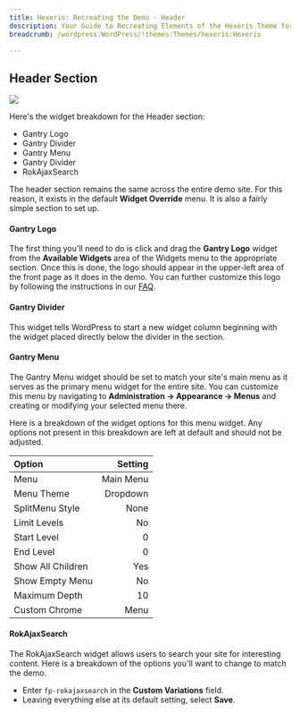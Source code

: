 ```yaml
---
title: Hexeris: Recreating the Demo - Header
description: Your Guide to Recreating Elements of the Hexeris Theme for WordPress
breadcrumb: /wordpress:WordPress/!themes:Themes/hexeris:Hexeris

---
```


Header Section
-----
![][demo]

Here's the widget breakdown for the Header section:

* Gantry Logo
* Gantry Divider
* Gantry Menu
* Gantry Divider
* RokAjaxSearch

The header section remains the same across the entire demo site. For this reason, it exists in the default **Widget Override** menu. It is also a fairly simple section to set up.

#### Gantry Logo
The first thing you'll need to do is click and drag the **Gantry Logo** widget from the **Available Widgets** area of the Widgets menu to the appropriate section. Once this is done, the logo should appear in the upper-left area of the front page as it does in the demo. You can further customize this logo by following the instructions in our [FAQ][faq].

#### Gantry Divider
This widget tells WordPress to start a new widget column beginning with the widget placed directly below the divider in the section.

#### Gantry Menu
The Gantry Menu widget should be set to match your site's main menu as it serves as the primary menu widget for the entire site. You can customize this menu by navigating to **Administration -> Appearance -> Menus** and creating or modifying your selected menu there. 

Here is a breakdown of the widget options for this menu widget. Any options not present in this breakdown are left at default and should not be adjusted.

| Option            |   Setting |  
| :---------------- | --------: |  
| Menu              | Main Menu |  
| Menu Theme        |  Dropdown |  
| SplitMenu Style   |      None |  
| Limit Levels      |        No |  
| Start Level       |         0 |  
| End Level         |         0 |  
| Show All Children |       Yes |  
| Show Empty Menu   |        No |  
| Maximum Depth     |        10 |  
| Custom Chrome     |      Menu |  

#### RokAjaxSearch

The RokAjaxSearch widget allows users to search your site for interesting content. Here is a breakdown of the options you'll want to change to match the demo.

* Enter `fp-rokajaxsearch` in the **Custom Variations** field.
* Leaving everything else at its default setting, select **Save**.

[demo]: assets/demo_1.jpeg
[faq]: faq.md